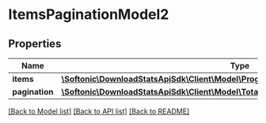 # ItemsPaginationModel2

## Properties
Name | Type | Description | Notes
------------ | ------------- | ------------- | -------------
**items** | [**\Softonic\DownloadStatsApiSdk\Client\Model\Program[]**](Program.md) |  | [optional] 
**pagination** | [**\Softonic\DownloadStatsApiSdk\Client\Model\TotalItemsPagePerPageTotalPagesNextModel**](TotalItemsPagePerPageTotalPagesNextModel.md) |  | [optional] 

[[Back to Model list]](../README.md#documentation-for-models) [[Back to API list]](../README.md#documentation-for-api-endpoints) [[Back to README]](../README.md)



